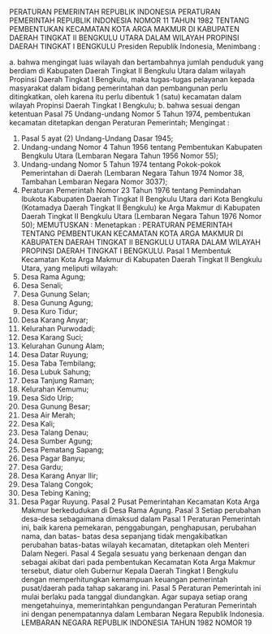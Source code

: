  PERATURAN PEMERINTAH REPUBLIK INDONESIA PERATURAN PEMERINTAH REPUBLIK INDONESIA NOMOR 11 TAHUN 1982 TENTANG PEMBENTUKAN KECAMATAN KOTA ARGA MAKMUR DI KABUPATEN DAERAH TINGKAT II BENGKULU UTARA DALAM WILAYAH PROPINSI DAERAH TINGKAT I BENGKULU Presiden Republik Indonesia,
Menimbang :

a. bahwa mengingat luas wilayah dan bertambahnya jumlah penduduk yang berdiam di Kabupaten Daerah Tingkat II Bengkulu Utara dalam wilayah Propinsi Daerah Tingkat I Bengkulu, maka tugas-tugas pelayanan kepada masyarakat dalam bidang pemerintahan dan pembangunan perlu ditingkatkan, oleh karena itu perlu dibentuk 1 (satu) kecamatan dalam wilayah Propinsi Daerah Tingkat I Bengkulu;
b. bahwa sesuai dengan ketentuan Pasal 75 Undang-undang Nomor 5 Tahun 1974, pembentukan kecamatan ditetapkan dengan Peraturan Pemerintah;
Mengingat :

1. Pasal 5 ayat (2) Undang-Undang Dasar 1945;
2. Undang-undang Nomor 4 Tahun 1956 tentang Pembentukan Kabupaten Bengkulu Utara (Lembaran Negara Tahun 1956 Nomor 55);
3. Undang-undang Nomor 5 Tahun 1974 tentang Pokok-pokok Pemerintahan di Daerah (Lembaran Negara Tahun 1974 Nomor 38, Tambahan Lembaran Negara Nomor 3037);
4. Peraturan Pemerintah Nomor 23 Tahun 1976 tentang Pemindahan Ibukota Kabupaten Daerah Tingkat II Bengkulu Utara dari Kota Bengkulu (Kotamadya Daerah Tingkat II Bengkulu) ke Arga Makmur di Kabupaten Daerah Tingkat II Bengkulu Utara (Lembaran Negara Tahun 1976 Nomor 50);
MEMUTUSKAN :
 Menetapkan : PERATURAN PEMERINTAH TENTANG PEMBENTUKAN KECAMATAN KOTA ARGA MAKMUR DI KABUPATEN DAERAH TINGKAT II BENGKULU UTARA DALAM WILAYAH PROPINSI DAERAH TINGKAT I BENGKULU.
Pasal 1
Membentuk Kecamatan Kota Arga Makmur di Kabupaten Daerah Tingkat II Bengkulu Utara, yang meliputi wilayah:
1. Desa Rama Agung;
2. Desa Senali;
3. Desa Gunung Selan;
4. Desa Gunung Agung;
5. Desa Kuro Tidur;
6. Desa Karang Anyar;
7. Kelurahan Purwodadi;
8. Desa Karang Suci;
9. Kelurahan Gunung Alam;
10. Desa Datar Ruyung;
11. Desa Taba Tembilang;
12. Desa Lubuk Sahung;
13. Desa Tanjung Raman;
14. Kelurahan Kemumu;
15. Desa Sido Urip;
16. Desa Gunung Besar;
17. Desa Air Merah;
18. Desa Kali;
19. Desa Talang Denau;
20. Desa Sumber Agung;
21. Desa Pematang Sapang;
22. Desa Pagar Banyu;
23. Desa Gardu;
24. Desa Karang Anyar Ilir;
25. Desa Talang Congok;
26. Desa Tebing Kaning;
27. Desa Pagar Ruyung.
Pasal 2
Pusat Pemerintahan Kecamatan Kota Arga Makmur berkedudukan di Desa Rama Agung.
Pasal 3
Setiap perubahan desa-desa sebagaimana dimaksud dalam Pasal 1 Peraturan Pemerintah ini, baik karena pemekaran, penggabungan, penghapusan, perubahan nama, dan batas- batas desa sepanjang tidak mengakibatkan perubahan batas-batas wilayah kecamatan, ditetapkan oleh Menteri Dalam Negeri.
Pasal 4
Segala sesuatu yang berkenaan dengan dan sebagai akibat dari pada pembentukan Kecamatan Kota Arga Makmur tersebut, diatur oleh Gubernur Kepala Daerah Tingkat I Bengkulu dengan memperhitungkan kemampuan keuangan pemerintah pusat/daerah pada tahap sakarang ini.
Pasal 5
Peraturan Pemerintah ini mulai berlaku pada tanggal diundangkan. Agar supaya setiap orang mengetahuinya, memerintahkan pengundangan Peraturan Pemerintah ini dengan penempatannya dalam Lembaran Negara Republik Indonesia. LEMBARAN NEGARA REPUBLIK INDONESIA TAHUN 1982 NOMOR 19